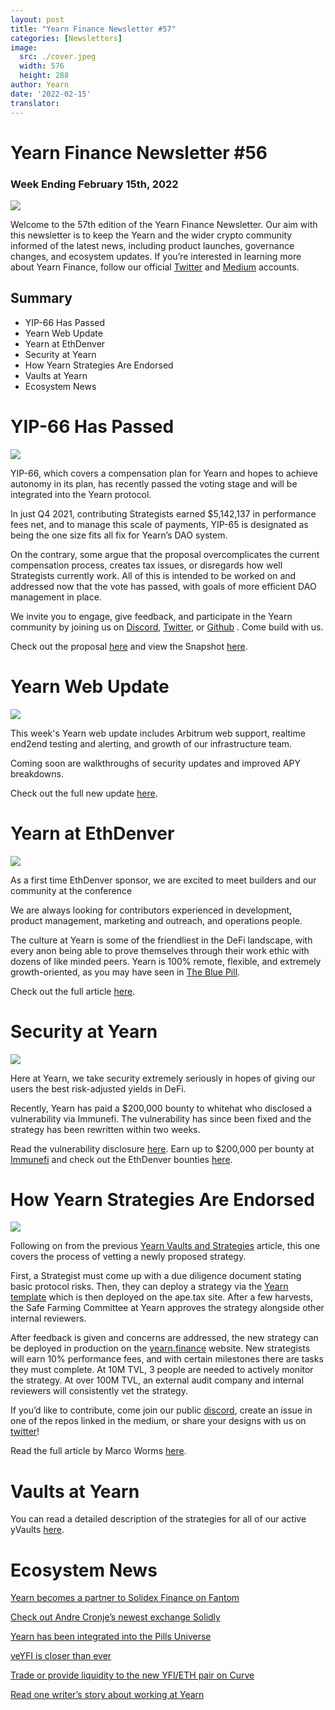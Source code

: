 ```yaml
---
layout: post
title: "Yearn Finance Newsletter #57"
categories: [Newsletters]
image:
  src: ./cover.jpeg
  width: 576
  height: 288
author: Yearn
date: '2022-02-15'
translator:
---
```


# Yearn Finance Newsletter #56

### Week Ending February 15th, 2022

![](./image1.jpg?w=1456&h=733)


Welcome to the 57th edition of the Yearn Finance Newsletter. Our aim with this newsletter is to keep the Yearn and the wider crypto community informed of the latest news, including product launches, governance changes, and ecosystem updates. If you’re interested in learning more about Yearn Finance, follow our official [Twitter](https://twitter.com/iearnfinance) and [Medium](https://medium.com/iearn) accounts.

## Summary

* YIP-66 Has Passed
* Yearn Web Update
* Yearn at EthDenver
* Security at Yearn
* How Yearn Strategies Are Endorsed
* Vaults at Yearn
* Ecosystem News

# YIP-66 Has Passed

![](./image2.jpg?w=1456&h=1456)

YIP-66, which covers a compensation plan for Yearn and hopes to achieve autonomy in its plan, has recently passed the voting stage and will be integrated into the Yearn protocol.

In just Q4 2021, contributing Strategists earned $5,142,137 in performance fees net, and to manage this scale of payments, YIP-65 is designated as being the one size fits all fix for Yearn’s DAO system.

On the contrary, some argue that the proposal overcomplicates the current compensation process, creates tax issues, or disregards how well Strategists currently work. All of this is intended to be worked on and addressed now that the vote has passed, with goals of  more efficient DAO management in place.

We invite you to engage, give feedback, and participate in the Yearn community by joining us on [Discord](https://discord.gg/8rF374XkXy), [Twitter](http://twitter.com/iearnfinance), or [Github](http://github.com/yearn) . Come build with us.

Check out the proposal [here](https://gov.yearn.finance/t/proposal-streamlining-contributor-compensation/12247) and view the Snapshot [here](https://snapshot.org/#/ybaby.eth/proposal/0x804d3765e70d6e4f0f0a225222dadd396cd328595d5fd097b732b36fdf8e6af6).



# Yearn Web Update

![](./image3.jpg?w=900&h=743)


This week's Yearn web update includes Arbitrum web support, realtime end2end testing and alerting, and growth of our infrastructure team.

Coming soon are walkthroughs of security updates and improved APY breakdowns.

Check out the full new update [here](https://yearnweb.substack.com/p/yearn-web-engineering-update-160?r=2y79e&utm_campaign=post&utm_medium=web).

# Yearn at EthDenver

![](./image4.jpg?w=1328&h=654)

As a first time EthDenver sponsor, we are excited to meet builders and our community at the conference 

We are always looking for contributors experienced in development, product management, marketing and outreach, and operations people.

The culture at Yearn is some of the friendliest in the DeFi landscape, with every anon being able to prove themselves through their work ethic with dozens of like minded peers. Yearn is 100% remote, flexible, and extremely growth-oriented, as you may have seen in [The Blue Pill](https://thebluepill.eth.limo/).

Check out the full article [here](https://medium.com/iearn/yearn-finance-will-be-at-ethdenver-we-are-looking-for-people-to-join-our-team-83ed3aa20269).


# Security at Yearn

![](./image5.jpg?w=945&h=408)

Here at Yearn, we take security extremely seriously in hopes of giving our users the best risk-adjusted yields in DeFi.

Recently, Yearn has paid a $200,000 bounty to whitehat who disclosed a vulnerability via Immunefi. The vulnerability has since been fixed and the strategy has been rewritten within two weeks.

Read the vulnerability disclosure [here](https://github.com/yearn/yearn-security/blob/master/disclosures/2022-01-30.md). Earn up to $200,000 per bounty at [Immunefi](https://immunefi.com/bounty/yearnfinance/) and check out the EthDenver bounties [here](https://www.ethdenver.com/bounties/yearn-finance).

# How Yearn Strategies Are Endorsed

![](./image6.jpg?w=1400&h=707)

Following on from the previous [Yearn Vaults and Strategies](https://medium.com/iearn/yearn-finance-explained-what-are-vaults-and-strategies-96970560432) article, this one covers the process of vetting a newly proposed strategy.

First, a Strategist must come up with a due diligence document stating basic protocol risks. Then, they can deploy a strategy via the [Yearn template](https://github.com/yearn/brownie-strategy-mix) which is then deployed on the ape.tax site. After a few harvests, the Safe Farming Committee at Yearn approves the strategy alongside other internal reviewers.

After feedback is given and concerns are addressed, the new strategy can be deployed in production on the [yearn.finance](http://yearn.finance/) website. New strategists will earn 10% performance fees, and with certain milestones there are tasks they must complete. At 10M TVL, 3 people are needed to actively monitor the strategy. At over 100M TVL, an external audit company and internal reviewers will consistently vet the strategy.

If you’d like to contribute, come join our public [discord](https://discord.com/invite/8rF374XkXy), create an issue in one of the repos linked in the medium, or share your designs with us on [twitter](https://twitter.com/iearnfinance)!

Read the full article by Marco Worms [here](https://medium.com/iearn/how-new-yearn-vault-strategies-are-endorsed-8c0e0870790d).

# Vaults at Yearn

You can read a detailed description of the strategies for all of our active yVaults [here](https://medium.com/yearn-state-of-the-vaults/the-vaults-at-yearn-9237905ffed3).

# Ecosystem News

[Yearn becomes a partner to Solidex Finance on Fantom](https://twitter.com/SolidexFantom/status/1489277199559499776)

[Check out Andre Cronje’s newest exchange Solidly](https://twitter.com/solidlyexchange/status/1491650940109217795)

[Yearn has been integrated into the Pills Universe](https://twitter.com/pillheadddd/status/1492199477238710276)

[veYFI is closer than ever](https://twitter.com/cryptouf/status/1492100813279350785)

[Trade or provide liquidity to the new YFI/ETH pair on Curve](https://curve.fi/factory-crypto/8)

[Read one writer’s story about working at Yearn](https://twitter.com/MarcoWorms/status/1490923070705442819)
